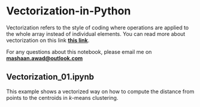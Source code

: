 # Vectorization-in-Python
Vectorization refers to the style of coding where operations are applied to the whole array instead of individual elements. You can read more about vectorization on this link __[this link](https://en.wikipedia.org/wiki/Array_programming)__.

For any questions about this notebook, please email me on __[mashaan.awad@outlook.com](mailto:mashaan.awad@outlook.com)__

## Vectorization_01.ipynb
This example shows a vectorized way on how to compute the distance from points to the centroids in $k$-means clustering.
